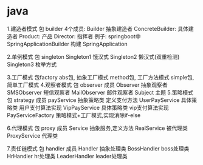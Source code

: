 # java
1.建造者模式 
    包 builder
    4个成员:
        Builder 抽象建造者
        ConcreteBuilder: 具体建造者
        Product: 产品
        Director: 指挥者
    例子: springboot中 SpringApplicationBuilder 构建 SpringApplication

2.单例模式
    包 singleton
    Singleton1 饿汉式
    Singleton2 懒汉式(双重检测)
    Singleton3 枚举方式
    
3.工厂模式
    包factory
        abs包, 抽象工厂模式
        method包, 工厂方法模式
        simple包, 简单工厂模式
4.观察者模式
    包 observer
    成员
        Observer 抽象观察者
        SMSObserver 短信观察者
        MailObserver 邮件观察者
        Subject 主题
5.策略模式
    包 strategy
    成员
        payService      抽象策略类 定义支付方法
        UserPayService  具体策略类 用户支付算法实现
        VipPayService   具体策略类 vip支付算法实现
        PayServiceFactory   策略模式+工厂模式,实现消除if-else

6.代理模式
    包 proxy
    成员
        Service         抽象服务,定义方法
        RealService     被代理类
        ProxyService    代理类
        
7.责任链模式
    包 handler
    成员
        Handler         抽象处理类
        BossHandler     boss处理类
        HrHandler       hr处理类
        LeaderHandler   leader处理类
        
